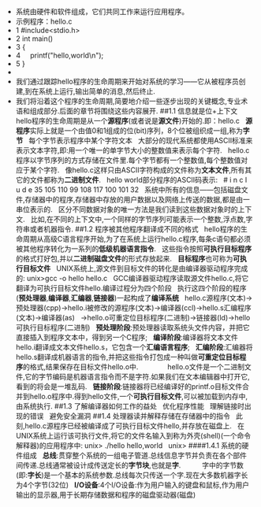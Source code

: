 + 系统由硬件和软件组成，它们共同工作来运行应用程序。
+ 示例程序：hello.c
+ 1 #include<stdio.h>
+ 2 int main()
+ 3 {
+ 4     printf("hello,world\n");
+ 5 }
+ 
+ 我们通过跟踪hello程序的生命周期来开始对系统的学习——它从被程序员创建,到在系统上运行,输出简单的消息,然后终止.
+ 我们将沿着这个程序的生命周期,简要地介绍一些逐步出现的关键概念,专业术语和组成部分.后面的章节将围绕这些内容展开.
##1.1 信息就是位+上下文
   hello程序的生命周期是从一个**源程序**(或者说是**源文件**)开始的.即：hello.c
   **源程序**实际上就是一个由值0和1组成的位(bit)序列，8个位被组织成一组,称为**字节**
   每个字节表示程序中某个字符文本
   大部分的现代系统都使用ASCII标准来表示文本字符,即:用一个唯一的单字节大小的整数值来表示每个字符.
   hello.c程序以字节序列的方式存储在文件里.每个字节都有一个整数值,每个整数值对应于某个字符.
   像hello.c这样只由ASCII字符构成的文件称为**文本文件**,所有其它的文件都称为**二进制文件**.
   hello world部分程序的ASCII码表示:
   #    i   n   c    l   u   d   e   <sp>
   35  105 110  99  108 117 100 101   32
   系统中所有的信息——包括磁盘文件,存储器中的程序,存储器中存放的用户数据以及网络上传送的数据,都是由一串位表示的.
   区分不同数据对象的唯一方法是我们读到这些数据对象时的上下文.
   比如,在不同的上下文中,一个同样的字节序列可能表示一个整数,浮点数,字符串或者机器指令.
##1.2 程序被其他程序翻译成不同的格式
   hello程序的生命周期从高级C语言程序开始,为了在系统上运行hello.c程序,每条c语句都必须被其他程序转化为一系列的**低级机器语言指令**.
   这些指令按照**可执行目标程序**的格式打好包,并以**二进制磁盘文件**的形式存放起来.
   **目标程序**也可称为**可执行目标文件**
   UNIX系统上,源文件到目标文件的转化是由编译器驱动程序完成的:
   unix>gcc -o hello hello.c
   GCC编译器驱动程序读取源文件hello.c,将它翻译为可执行目标文件hello.编译过程分为四个阶段
   执行这四个阶段的程序(**预处理器**,**编译器**,**汇编器**,**链接器**)一起构成了**编译系统**
   hello.c源程序(文本)->预处理器(cpp)->hello.i被修改的源程序(文本)->编译器(ccl)->hello.s汇编程序(文本)->编译器(as)
   ->hello.o可重定位目标程序(二进制)->链接器(ld)->hello可执行目标程序(二进制)
   **预处理阶段**:预处理器读取系统头文件内容，并把它直接插入到程序文本中，得到另一个C程序;
   **编译阶段**:编译器将文本文件hello.i翻译成文本文件hello.s，它包含一个**汇编语言程序**;
   **汇编阶段**:汇编器将hello.s翻译成机器语言的指令,并把这些指令打包成一种叫做**可重定位目标程序**的格式,结果保存在目标文件hello.o中.
               hello.o文件是一个二进制文件,它的字节编码是机器语言指令而不是字符.如果我们在文本编辑器中打开它,看到的将会是一堆乱码.
   **链接阶段**:链接器将已经编译好的printf.o目标文件合并到hello.o程序中.得到hello文件,一个**可执行目标文件**,可以被加载到内存中,由系统执行.
##1.3 了解编译器如何工作的益处
   优化程序性能
   理解链接时出现的错误
   避免安全漏洞
##1.4 处理器读并解释存储在存储器中的指令
   此刻,hello.c源程序已经被编译成了可执行目标文件hello,并存放在磁盘上.
   在UNIX系统上运行该可执行文件,将它的文件名输入到称为外壳(shell)(一个命令解释器)的应用程序中:
   unix> ./hello
   hello,world
   unix>
####1.4.1 系统的硬件组成
   **总线**:贯穿整个系统的一组电子管道.总线信息字节并负责在各个部件间传递.总线通常被设计成传送定长的**字节块**,也就是**字**.
           字中的字节数(即:**字长**)是一个基本的系统参数.总线每次只传送一个字.现在大多数机器字长为4个字节(32位)
   **I/O设备**:4个I/O设备:作为用户输入的键盘和鼠标,作为用户输出的显示器,用于长期存储数据和程序的磁盘驱动器(磁盘)
   
